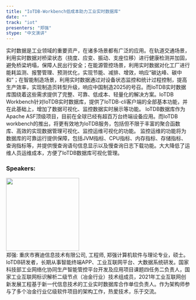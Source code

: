```yaml
---
title: "IoTDB-Workbench低成本助力工业实时数据库"
date: "" 
track: "iot"
presenters: "郑强"
stype: "中文演讲"
---
```

实时数据是工业领域的重要资产，在诸多场景都有广泛的应用。在轨道交通场景，利用实时数据对桥梁状态（挠度、应变、振动、支座位移）进行健康检测并加固，避免桥梁坍塌，保障人民出行安全；在能源管控场景，利用实时数据对化工厂进行能耗监测、报警管理、预测优化，实现节能、减排、增效，响应“碳达峰、碳中和”；在智能制造场景，利用实时数据通过对设备状态监控和统计过程控制，提高生产效率，实现制造页转型升级，响应中国制造2025的号召。而IoTDB实时数据库围绕着这些需求提供了完整、可靠、低成本、轻量化的解决方案。IoTDB Workbench针对IoTDB实时数据库，提供了IoTDB-cli客户端的全部基本功能，并在此基础上，增加了数据可视化、监控数据实时展示等功能。
IoTDB数据库作为Apache ASF顶级项目，目前在全球已经有超百万台终端设备应用。而IoTDB workbench的推出，将更有效地为IoTDB服务，包括但不限于丰富的聚合函数库、高效的实现数据管理可视化、监控运维可视化的功能。
监控运维的功能将为数据库的可靠运行提供保障，包括JVM指标、CPU指标、内存指标、存储指标、查询指标等，并提供慢查询语句信息显示以及慢查询日志下载功能。大大降低了运维人员运维成本，方便了IoTDB数据库可视化管理。
 ### Speakers: 
 <img src="images/speaker/1142.png" width="200" /><br>郑强: 重庆市赛迪信息技术有限公司, 工程师, 郑强计算机软件与理论专业，硕士。IoTDB研发者，长期从事智能终端APP、工业互联网平台、大数据系统研发。国家科技部工业网络化协同生产智能管控平台开发及应用项目课题四任务二负责人，国家工业互联网标识解析二级节点（冶金行业）技术组成员，2021年工业互联网创新发展工程基于新一代信息技术的工业实时数据库合作单位负责人。作为架构师参与了多个冶金行业亿级软件项目的架构工作，热爱技术，乐于交流。
 